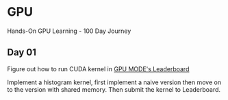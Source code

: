 # GPU

Hands-On GPU Learning - 100 Day Journey

## Day 01

Figure out how to run CUDA kernel in [GPU MODE's Leaderboard](https://gpu-mode.github.io/discord-cluster-manager/docs/intro)

Implement a histogram kernel, first implement a naive version then move on to the version with shared memory. Then submit the kernel to Leaderboard.

